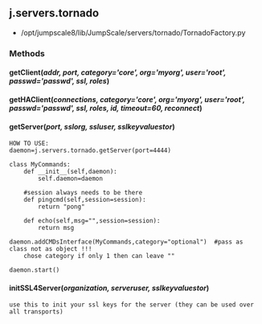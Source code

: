 <!-- toc -->
## j.servers.tornado

- /opt/jumpscale8/lib/JumpScale/servers/tornado/TornadoFactory.py

### Methods

#### getClient(*addr, port, category='core', org='myorg', user='root', passwd='passwd', ssl, roles*) 

#### getHAClient(*connections, category='core', org='myorg', user='root', passwd='passwd', ssl, roles, id, timeout=60, reconnect*) 

#### getServer(*port, sslorg, ssluser, sslkeyvaluestor*) 

```
HOW TO USE:
daemon=j.servers.tornado.getServer(port=4444)

class MyCommands:
    def __init__(self,daemon):
        self.daemon=daemon

    #session always needs to be there
    def pingcmd(self,session=session):
        return "pong"

    def echo(self,msg="",session=session):
        return msg

daemon.addCMDsInterface(MyCommands,category="optional")  #pass as class not as object !!!
    chose category if only 1 then can leave ""

daemon.start()

```

#### initSSL4Server(*organization, serveruser, sslkeyvaluestor*) 

```
use this to init your ssl keys for the server (they can be used over all transports)

```

